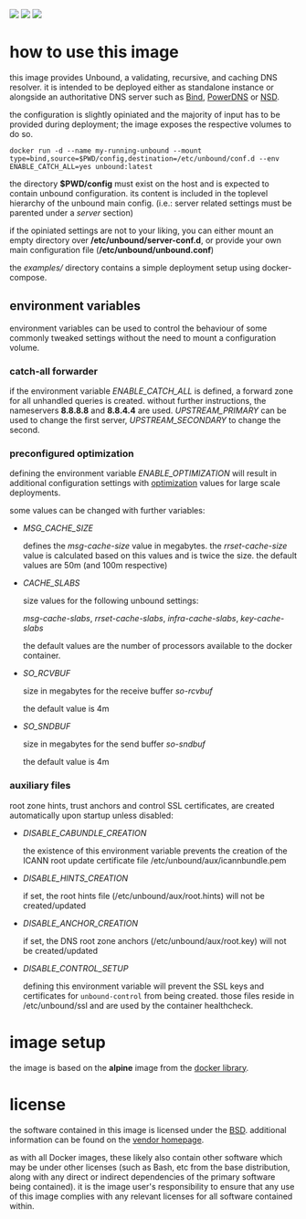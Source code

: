 
[microbadger]: https://microbadger.com/images/uip9av6y/unbound
[docker library]: https://store.docker.com/images/alpine
[BSD]: http://unbound.nlnetlabs.nl/svn/trunk/LICENSE
[vendor homepage]: http://unbound.net/
[optimization]: https://unbound.net/documentation/howto_optimise.html
[NSD]: https://www.nlnetlabs.nl/projects/nsd/
[Bind]: https://www.isc.org/downloads/bind/
[PowerDNS]: https://www.powerdns.com/

[![](https://images.microbadger.com/badges/image/uip9av6y/unbound.svg)][microbadger]
[![](https://images.microbadger.com/badges/version/uip9av6y/unbound.svg)][microbadger]
[![](https://images.microbadger.com/badges/commit/uip9av6y/unbound.svg)][microbadger]

# how to use this image

this image provides Unbound, a validating, recursive, and
caching DNS resolver. it is intended to be deployed either
as standalone instance or alongside an authoritative
DNS server such as [Bind][], [PowerDNS][] or [NSD][].

the configuration is slightly opiniated and the majority of
input has to be provided during deployment; the image exposes
the respective volumes to do so.

`docker run -d --name my-running-unbound
  --mount type=bind,source=$PWD/config,destination=/etc/unbound/conf.d
  --env ENABLE_CATCH_ALL=yes
  unbound:latest`

the directory **$PWD/config** must exist on the host and is
expected to contain unbound configuration. its content is
included in the toplevel hierarchy of the unbound main config.
(i.e.: server related settings must be parented under a
*server* section)

if the opiniated settings are not to your liking, you can
either mount an empty directory over
**/etc/unbound/server-conf.d**, or provide your own main
configuration file (**/etc/unbound/unbound.conf**)

the *examples/* directory contains a simple deployment setup
using docker-compose.

## environment variables

environment variables can be used to control the behaviour of
some commonly tweaked settings without the need to mount a
configuration volume.

### catch-all forwarder

if the environment variable *ENABLE_CATCH_ALL* is defined,
a forward zone for all unhandled queries is created. without
further instructions, the nameservers **8.8.8.8** and
**8.8.4.4** are used. *UPSTREAM_PRIMARY* can be used to change
the first server, *UPSTREAM_SECONDARY* to change the second.

### preconfigured optimization

defining the environment variable *ENABLE_OPTIMIZATION* will
result in additional configuration settings with [optimization][]
values for large scale deployments.

some values can be changed with further variables:

* *MSG_CACHE_SIZE*

  defines the *msg-cache-size* value in megabytes. the
  *rrset-cache-size* value is calculated based on this values
  and is twice the size. the default values are 50m (and 100m respective)

* *CACHE_SLABS*

  size values for the following unbound settings:

  *msg-cache-slabs*, *rrset-cache-slabs*,
  *infra-cache-slabs*, *key-cache-slabs*

  the default values are the number of processors available to the
  docker container.

* *SO_RCVBUF*

  size in megabytes for the receive buffer *so-rcvbuf*

  the default value is 4m

* *SO_SNDBUF*

  size in megabytes for the send buffer *so-sndbuf*

  the default value is 4m

### auxiliary files

root zone hints, trust anchors and control SSL certificates,
are created automatically upon startup unless disabled:

* *DISABLE_CABUNDLE_CREATION*

  the existence of this environment variable prevents the
  creation of the ICANN root update certificate file
  /etc/unbound/aux/icannbundle.pem

* *DISABLE_HINTS_CREATION*

  if set, the root hints file (/etc/unbound/aux/root.hints)
  will not be created/updated

* *DISABLE_ANCHOR_CREATION*

  if set, the DNS root zone anchors (/etc/unbound/aux/root.key)
  will not be created/updated

* *DISABLE_CONTROL_SETUP*

  defining this environment variable will prevent the SSL
  keys and certificates for `unbound-control` from being created.
  those files reside in /etc/unbound/ssl and are used by the
  container healthcheck.

# image setup

the image is based on the **alpine** image from
the [docker library][].

# license

the software contained in this image is licensed under the
[BSD][]. additional information can be found on the
[vendor homepage][].

as with all Docker images, these likely also contain other
software which may be under other licenses (such as Bash, etc
from the base distribution, along with any direct or indirect
dependencies of the primary software being contained).
it is the image user's responsibility to ensure that any use of
this image complies with any relevant licenses for all software
contained within.